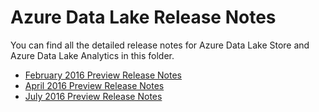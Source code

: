 # Azure Data Lake Release Notes

You can find all the detailed release notes for Azure Data Lake Store and Azure Data Lake Analytics in this folder.

- [February 2016 Preview Release Notes](https://github.com/Azure/AzureDataLake/tree/master/docs/Release_Notes/2016/2016_02_15)
- [April 2016 Preview Release Notes](https://github.com/Azure/AzureDataLake/tree/master/docs/Release_Notes/2016/2016_04_11)
- [July 2016 Preview Release Notes](https://github.com/Azure/AzureDataLake/tree/master/docs/Release_Notes/2016/2016_07_14)
